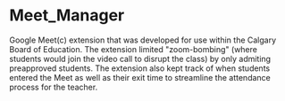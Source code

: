 # Meet_Manager

Google Meet(c) extension that was developed for use within the Calgary Board of Education. The extension limited "zoom-bombing" (where students would join the video call to disrupt the class) by only admiting preapproved students. The extension also kept track of when students entered the Meet as well as their exit time to streamline the attendance process for the teacher. 
